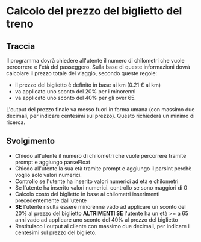 # Calcolo del prezzo del biglietto del treno

## Traccia
Il programma dovrà chiedere all'utente il numero di chilometri che vuole percorrere e l'età del passeggero.
Sulla base di queste informazioni dovrà calcolare il prezzo totale del viaggio, secondo queste regole:
- il prezzo del biglietto è definito in base ai km (0.21 € al km)
- va applicato uno sconto del 20% per i minorenni
- va applicato uno sconto del 40% per gli over 65.

L'output del prezzo finale va messo fuori in forma umana (con massimo due decimali, per indicare centesimi sul prezzo). Questo richiederà un minimo di ricerca.

## Svolgimento

- Chiedo all'utente il numero di chilometri che vuole percorrere tramite prompt e aggiungo parseFloat
- Chiedo all'utente la sua età tramite prompt e aggiungo il parsInt perchè voglio solo valori numerici.
- Controllo se l'utente ha inserito valori numerici ad età e chilometri
- Se l'utente ha inserito valori numerici. controllo se sono maggiori di 0
- Calcolo costo del biglietto in base ai chilometri inserimenti precedentemente dall'utente
- **SE** l'utente risulta essere minorenne vado ad applicare un sconto del 20% al prezzo del biglietto **ALTRIMENTI SE** l'utente ha un età >= a 65 anni vado ad applicare uno sconto del 40% al prezzo del biglietto
- Restituisco l'output al cliente con massimo due decimali, per indicare i centesimi sul prezzo del biglieto.
